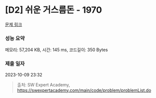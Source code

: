 # [D2] 쉬운 거스름돈 - 1970 

[문제 링크](https://swexpertacademy.com/main/code/problem/problemDetail.do?contestProbId=AV5PsIl6AXIDFAUq) 

### 성능 요약

메모리: 57,204 KB, 시간: 145 ms, 코드길이: 350 Bytes

### 제출 일자

2023-10-09 23:32



> 출처: SW Expert Academy, https://swexpertacademy.com/main/code/problem/problemList.do